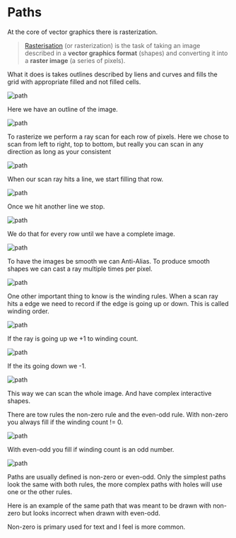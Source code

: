 
# Paths

At the core of vector graphics there is rasterization.

> [Rasterisation](https://en.wikipedia.org/wiki/Rasterisation) (or rasterization) is the task of taking an image described in a **vector graphics format** (shapes) and converting it into a **raster image** (a series of pixels).

What it does is takes outlines described by liens and curves and fills the grid with appropriate filled and not filled cells.

![path](imgs/path1.png)

Here we have an outline of the image.

![path](imgs/scan1.png)

To rasterize we perform a ray scan for each row of pixels. Here we chose to scan from left to right, top to bottom, but really you can scan in any direction as long as your consistent

![path](imgs/scan2.png)

When our scan ray hits a line, we start filling that row.

![path](imgs/scan3.png)

Once we hit another line we stop.

![path](imgs/scan4.png)

We do that for every row until we have a complete image.

![path](imgs/scan5.png)

To have the images be smooth we can Anti-Alias. To produce smooth shapes we can cast a ray multiple times per pixel.

![path](imgs/winding1.png)

One other important thing to know is the winding rules. When a scan ray hits a edge we need to record if the edge is going up or down. This is called winding order.

![path](imgs/winding2.png)

If the ray is going up we +1 to winding count.

![path](imgs/winding3.png)

If the its going down we -1.

![path](imgs/winding4.png)

This way we can scan the whole image. And have complex interactive shapes.

There are tow rules the non-zero rule and the even-odd rule. With non-zero you always fill if the winding count != 0.

![path](imgs/winding5.png)

With even-odd you fill if winding count is an odd number.

![path](imgs/winding6.png)

Paths are usually defined is non-zero or even-odd. Only the simplest paths look the same with both rules, the more complex paths with holes will use one or the other rules.

Here is an example of the same path that was meant to be drawn with non-zero but looks incorrect when drawn with even-odd.

Non-zero is primary used for text and I feel is more common.
